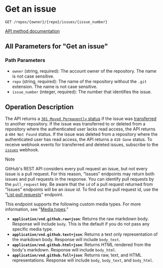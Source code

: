 # Get an issue

`GET /repos/{owner}/{repo}/issues/{issue_number}`

[API method documentation](https://docs.github.com/rest/issues/issues#get-an-issue)

## All Parameters for "Get an issue"

### Path Parameters

- `owner` (string, required): The account owner of the repository. The name is not case sensitive.
- `repo` (string, required): The name of the repository without the `.git` extension. The name is not case sensitive.
- `issue_number` (integer, required): The number that identifies the issue.

## Operation Description

The API returns a [`301 Moved Permanently` status](https://docs.github.com/rest/guides/best-practices-for-using-the-rest-api#follow-redirects) if the issue was
[transferred](https://docs.github.com/articles/transferring-an-issue-to-another-repository/) to another repository. If
the issue was transferred to or deleted from a repository where the authenticated user lacks read access, the API
returns a `404 Not Found` status. If the issue was deleted from a repository where the authenticated user has read
access, the API returns a `410 Gone` status. To receive webhook events for transferred and deleted issues, subscribe
to the [`issues`](https://docs.github.com/webhooks/event-payloads/#issues) webhook.

> [!NOTE]
> GitHub's REST API considers every pull request an issue, but not every issue is a pull request. For this reason, "Issues" endpoints may return both issues and pull requests in the response. You can identify pull requests by the `pull_request` key. Be aware that the `id` of a pull request returned from "Issues" endpoints will be an _issue id_. To find out the pull request id, use the "[List pull requests](https://docs.github.com/rest/pulls/pulls#list-pull-requests)" endpoint.

This endpoint supports the following custom media types. For more information, see "[Media types](https://docs.github.com/rest/using-the-rest-api/getting-started-with-the-rest-api#media-types)."

- **`application/vnd.github.raw+json`**: Returns the raw markdown body. Response will include `body`. This is the default if you do not pass any specific media type.
- **`application/vnd.github.text+json`**: Returns a text only representation of the markdown body. Response will include `body_text`.
- **`application/vnd.github.html+json`**: Returns HTML rendered from the body's markdown. Response will include `body_html`.
- **`application/vnd.github.full+json`**: Returns raw, text, and HTML representations. Response will include `body`, `body_text`, and `body_html`.
